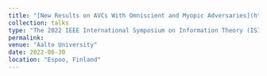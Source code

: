 ```yaml
---
title: "[New Results on AVCs With Omniscient and Myopic Adversaries](https://drive.google.com/file/d/1h6gBWFLHMO826buiJEg5Ya9clU5FMj2b/view)"
collection: talks
type: "The 2022 IEEE International Symposium on Information Theory (ISIT)"
permalink: 
venue: "Aalto University"
date: 2022-06-30
location: "Espoo, Finland"
---
```

